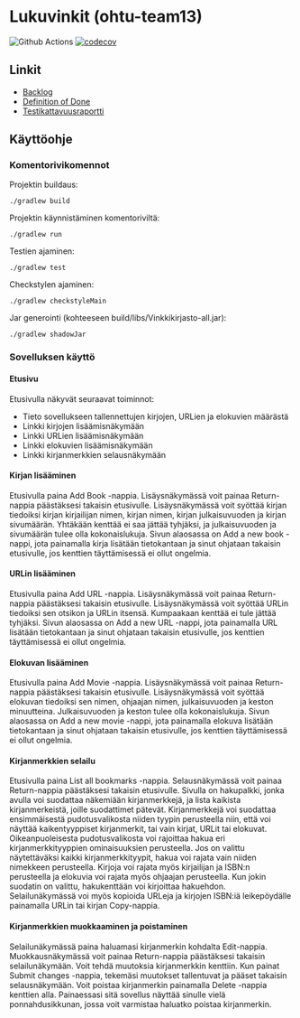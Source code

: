# Lukuvinkit (ohtu-team13)

![Github Actions](https://github.com/gitblast/ohtu-team13/workflows/Java%20CI%20with%20Gradle/badge.svg)
[![codecov](https://codecov.io/gh/gitblast/ohtu-team13/branch/main/graph/badge.svg?token=MZPE729U0Q)](https://codecov.io/gh/gitblast/ohtu-team13)

## Linkit

- [Backlog](https://github.com/gitblast/ohtu-team13/projects/1)
- [Definition of Done](docs/DOD.md)
- [Testikattavuusraportti](https://codecov.io/gh/gitblast/ohtu-team13)

## Käyttöohje


### Komentorivikomennot 

Projektin buildaus:

`./gradlew build`

Projektin käynnistäminen komentoriviltä:

`./gradlew run`

Testien ajaminen:

`./gradlew test`

Checkstylen ajaminen:

`./gradlew checkstyleMain`

Jar generointi (kohteeseen build/libs/Vinkkikirjasto-all.jar):

`./gradlew shadowJar`

### Sovelluksen käyttö

#### Etusivu

Etusivulla näkyvät seuraavat toiminnot:
- Tieto sovellukseen tallennettujen kirjojen, URLien ja elokuvien määrästä
- Linkki kirjojen lisäämisnäkymään
- Linkki URLien lisäämisnäkymään
- Linkki elokuvien lisäämisnäkymään
- Linkki kirjanmerkkien selausnäkymään

#### Kirjan lisääminen

Etusivulla paina Add Book -nappia. Lisäysnäkymässä voit painaa Return-nappia päästäksesi takaisin etusivulle.
Lisäysnäkymässä voit syöttää kirjan tiedoiksi kirjan kirjailijan nimen, kirjan nimen, kirjan julkaisuvuoden ja kirjan sivumäärän. Yhtäkään kenttää ei saa jättää tyhjäksi, ja julkaisuvuoden ja sivumäärän tulee olla kokonaislukuja. Sivun alaosassa on Add a new book -nappi, jota painamalla kirja lisätään tietokantaan ja sinut ohjataan takaisin etusivulle, jos kenttien täyttämisessä ei ollut ongelmia.

#### URLin lisääminen

Etusivulla paina Add URL -nappia. Lisäysnäkymässä voit painaa Return-nappia päästäksesi takaisin etusivulle.
Lisäysnäkymässä voit syöttää URLin tiedoiksi sen otsikon ja URLin itsensä. Kumpaakaan kenttää ei tule jättää tyhjäksi. Sivun alaosassa on Add a new URL -nappi, jota painamalla URL lisätään tietokantaan ja sinut ohjataan takaisin etusivulle, jos kenttien täyttämisessä ei ollut ongelmia.

#### Elokuvan lisääminen

Etusivulla paina Add Movie -nappia. Lisäysnäkymässä voit painaa Return-nappia päästäksesi takaisin etusivulle.
Lisäysnäkymässä voit syöttää elokuvan tiedoiksi sen nimen, ohjaajan nimen, julkaisuvuoden ja keston minuutteina. Julkaisuvuoden ja keston tulee olla kokonaislukuja. Sivun alaosassa on Add a new movie -nappi, jota painamalla elokuva lisätään tietokantaan ja sinut ohjataan takaisin etusivulle, jos kenttien täyttämisessä ei ollut ongelmia.

#### Kirjanmerkkien selailu

Etusivulla paina List all bookmarks -nappia. Selausnäkymässä voit painaa Return-nappia päästäksesi takaisin etusivulle. Sivulla on hakupalkki, jonka avulla voi suodattaa näkemiään kirjanmerkkejä, ja lista kaikista kirjanmerkeistä, joille suodattimet pätevät. Kirjanmerkkejä voi suodattaa ensimmäisestä pudotusvalikosta niiden tyypin perusteella niin, että voi näyttää kaikentyyppiset kirjanmerkit, tai vain kirjat, URLit tai elokuvat. Oikeanpuoleisesta pudotusvalikosta voi rajoittaa hakua eri kirjanmerkkityyppien ominaisuuksien perusteella. Jos on valittu näytettäväksi kaikki kirjanmerkkityypit, hakua voi rajata vain niiden nimekkeen perusteella. Kirjoja voi rajata myös kirjailijan ja ISBN:n perusteella ja elokuvia voi rajata myös ohjaajan perusteella. Kun jokin suodatin on valittu, hakukenttään voi kirjoittaa hakuehdon.
Selailunäkymässä voi myös kopioida URLeja ja kirjojen ISBN:iä leikepöydälle painamalla URLin tai kirjan Copy-nappia.

#### Kirjanmerkkien muokkaaminen ja poistaminen

Selailunäkymässä paina haluamasi kirjanmerkin kohdalta Edit-nappia. Muokkausnäkymässä voit painaa Return-nappia päästäksesi takaisin selailunäkymään. Voit tehdä muutoksia kirjanmerkkin kenttiin. Kun painat Submit changes -nappia, tekemäsi muutokset tallentuvat ja pääset takaisin selausnäkymään. Voit poistaa kirjanmerkin painamalla Delete -nappia kenttien alla. Painaessasi sitä sovellus näyttää sinulle vielä ponnahdusikkunan, jossa voit varmistaa haluatko poistaa kirjanmerkin.
